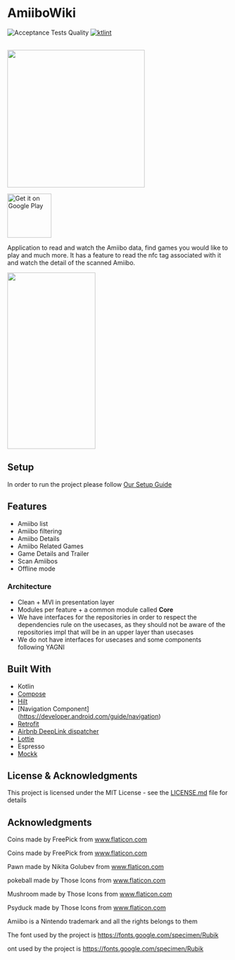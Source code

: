 # AmiiboWiki

![Acceptance Tests Quality](https://github.com/oscarg798/AmiiboWiki/workflows/Acceptance%20Tests%20Quality/badge.svg)
[![ktlint](https://img.shields.io/badge/code%20style-%E2%9D%A4-FF4081.svg)](https://ktlint.github.io/)

</br>

<img src="./logo.png"  width="312" height="312"/>

<a href='https://play.google.com/store/apps/details?id=com.oscarg798.amiibowiki&pcampaignid=pcampaignidMKT-Other-global-all-co-prtnr-py-PartBadge-Mar2515-1'><img alt='Get it on Google Play' height="100" src='https://play.google.com/intl/en-419/badges/static/images/badges/en_badge_web_generic.png'/></a>

Application to read and watch the Amiibo data, find games you would like to play and much more.
It has a feature to read the nfc tag associated with it and watch the detail of the scanned Amiibo.

<img src="./demo.gif"  width="200" height="400"/>

## Setup

In order to run the project please follow [Our Setup Guide](./SETUP.md)

## Features

* Amiibo list
* Amiibo filtering
* Amiibo Details
* Amiibo Related Games
* Game Details and Trailer
* Scan Amiibos
* Offline mode

### Architecture

* Clean + MVI in presentation layer
* Modules per feature + a common module called **Core**
* We have interfaces for the repositories in order to respect the dependencies rule on the usecases,
as they should not be aware of the repositories impl that will be in an upper layer than usecases
* We do not have interfaces for usecases and some components following YAGNI

## Built With

* Kotlin
* [Compose](https://developer.android.com/jetpack/compose)
* [Hilt](https://developer.android.com/training/dependency-injection/hilt-android)
* [Navigation Component] (https://developer.android.com/guide/navigation)
* [Retrofit](https://github.com/square/retrofit)
* [Airbnb DeepLink dispatcher](https://github.com/airbnb/DeepLinkDispatch)
* [Lottie](https://lottiefiles.com/)
* Espresso
* [Mockk](https://mockk.io/)

## License & Acknowledgments

This project is licensed under the MIT License - see the [LICENSE.md](LICENSE.md) file for details

## Acknowledgments

Coins made by FreePick from www.flaticon.com

Coins made by FreePick from www.flaticon.com

Pawn made by Nikita Golubev from www.flaticon.com

pokeball made by Those Icons from www.flaticon.com

Mushroom made by Those Icons from www.flaticon.com

Psyduck made by Those Icons from www.flaticon.com

Amiibo is a Nintendo trademark and all the rights belongs to them

The font used by the project is https://fonts.google.com/specimen/Rubik

ont used by the project is https://fonts.google.com/specimen/Rubik
